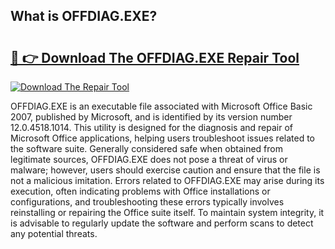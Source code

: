 ## What is OFFDIAG.EXE? 

# <h2><a href="https://exedetect.com/download.php?OFFDIAG.EXE">🔗 👉 Download The OFFDIAG.EXE Repair Tool</a></h2>

[![Download The Repair Tool](https://exedetect.com/download-button.jpg)](https://exedetect.com/download.php?OFFDIAG.EXE)

OFFDIAG.EXE is an executable file associated with Microsoft Office Basic 2007, published by Microsoft, and is identified by its version number 12.0.4518.1014. This utility is designed for the diagnosis and repair of Microsoft Office applications, helping users troubleshoot issues related to the software suite. Generally considered safe when obtained from legitimate sources, OFFDIAG.EXE does not pose a threat of virus or malware; however, users should exercise caution and ensure that the file is not a malicious imitation. Errors related to OFFDIAG.EXE may arise during its execution, often indicating problems with Office installations or configurations, and troubleshooting these errors typically involves reinstalling or repairing the Office suite itself. To maintain system integrity, it is advisable to regularly update the software and perform scans to detect any potential threats.